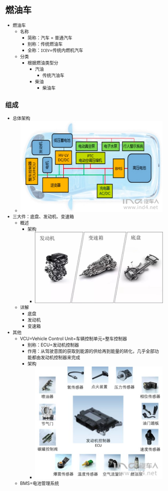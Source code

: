 # 燃油车

* 燃油车
  * 名称
    * 简称：汽车 = 普通汽车
    * 别称：传统燃油车
    * 全称：`ICEV`=传统内燃机汽车
  * 分类
    * 根据燃油类型分
      * 汽油
        * 传统汽油车
      * 柴油
        * 柴油车

## 组成

* 总体架构
  * ![normal_car_whole_logic](../assets/img/normal_car_whole_logic.jpg)
* 三大件：底盘、发动机、变速箱
  * 概述
    * 架构
      * ![normal_car_three_part](../assets/img/normal_car_three_part.jpg)
  * 详解
    * 底盘
    * 发动机
    * 变速箱
* 其他
  * VCU=Vehicle Control Unit=车辆控制单元=整车控制器
    * 别称：ECU=发动机控制器
    * 作用：从驾驶意图的获取到能源的供给再到能量的转化，几乎全部功能都由发动机控制器来完成
    * 架构
      * ![ecu_control_many](../assets/img/ecu_control_many.jpg)
  * BMS=电池管理系统
